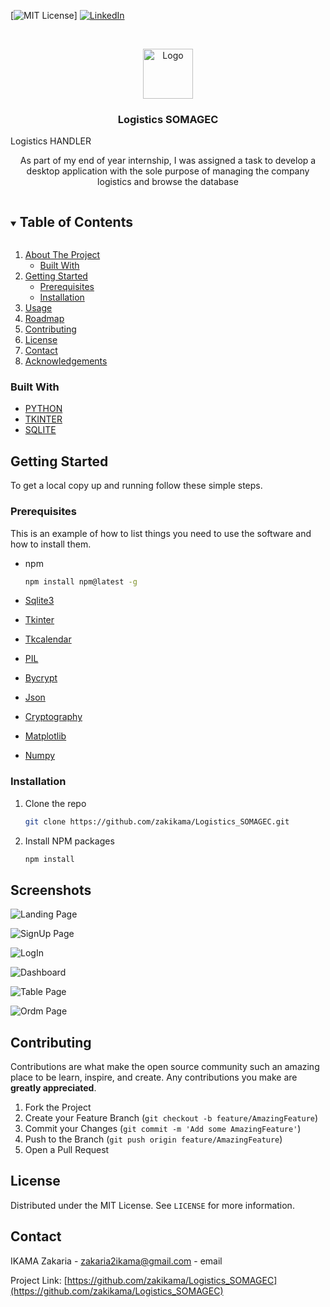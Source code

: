 
[![MIT License][license-shield]]
[![LinkedIn][linkedin-shield]][linkedin-url]



<!-- PROJECT LOGO -->
<br />
<p align="center">
  <a href="https://github.com/zakikama/Logistics_SOMAGEC">
    <img src="DATABASE/Assets/image/ico.png" alt="Logo" width="80" height="80">
  </a>

  <h3 align="center">Logistics SOMAGEC</h3>
    Logistics HANDLER
  <p align="center">
    As part of my end of year internship, I was assigned a task to develop a desktop application with the sole purpose of managing the company logistics and browse the database
  </p>
</p>

<details open="open">
  <summary><h2 style="display: inline-block">Table of Contents</h2></summary>
  <ol>
    <li>
      <a href="#about-the-project">About The Project</a>
      <ul>
        <li><a href="#built-with">Built With</a></li>
      </ul>
    </li>
    <li>
      <a href="#getting-started">Getting Started</a>
      <ul>
        <li><a href="#prerequisites">Prerequisites</a></li>
        <li><a href="#installation">Installation</a></li>
      </ul>
    </li>
    <li><a href="#usage">Usage</a></li>
    <li><a href="#roadmap">Roadmap</a></li>
    <li><a href="#contributing">Contributing</a></li>
    <li><a href="#license">License</a></li>
    <li><a href="#contact">Contact</a></li>
    <li><a href="#acknowledgements">Acknowledgements</a></li>
  </ol>
</details>




### Built With

* [PYTHON](python)
* [TKINTER](tkinter)
* [SQLITE](sqlite)



## Getting Started

To get a local copy up and running follow these simple steps.

### Prerequisites

This is an example of how to list things you need to use the software and how to install them.
* npm
  ```sh
  npm install npm@latest -g
  ```
* [Sqlite3](Sqlite3)
* [Tkinter](Tkinter)
* [Tkcalendar](Tkcalendar)
* [PIL](PIL)
* [Bycrypt](Bycrypt)
* [Json](Json)

* [Cryptography](Cryptography)
* [Matplotlib](Matplotlib)
* [Numpy](Numpy)

### Installation

1. Clone the repo
   ```sh
   git clone https://github.com/zakikama/Logistics_SOMAGEC.git
   ```
2. Install NPM packages
   ```sh
   npm install
   ```



<!-- USAGE EXAMPLES -->
## Screenshots
![Landing Page](DATABASE/Assets/image/screenshots/Landing.png "landing Page")

![SignUp Page](DATABASE/Assets/image/screenshots/SignUp.png "SignUp Page")

![LogIn](DATABASE/Assets/image/screenshots/SignIn.png "LogIn Page")

![Dashboard](DATABASE/Assets/image/screenshots/Dashboard.png "Dashboard")

![Table Page](DATABASE/Assets/image/screenshots/Table.png "Table")

![Ordm Page](DATABASE/Assets/image/screenshots/Ordm.png "Traitement Page")

## Contributing

Contributions are what make the open source community such an amazing place to be learn, inspire, and create. Any contributions you make are **greatly appreciated**.

1. Fork the Project
2. Create your Feature Branch (`git checkout -b feature/AmazingFeature`)
3. Commit your Changes (`git commit -m 'Add some AmazingFeature'`)
4. Push to the Branch (`git push origin feature/AmazingFeature`)
5. Open a Pull Request



<!-- LICENSE -->
## License

Distributed under the MIT License. See `LICENSE` for more information.



<!-- CONTACT -->
## Contact

IKAMA Zakaria - [zakaria2ikama@gmail.com](zakaria2ikama@gmail.com) - email

Project Link: [https://github.com/zakikama/Logistics_SOMAGEC](https://github.com/zakikama/Logistics_SOMAGEC)




[contributors-shield]: https://img.shields.io/github/contributors/zakikama/repo.svg?style=for-the-badge
[contributors-url]: https://github.com/zakikama/repo/graphs/contributors
[forks-shield]: https://img.shields.io/github/forks/zakikama/repo.svg?style=for-the-badge
[forks-url]: https://github.com/zakikama/repo/network/members
[stars-shield]: https://img.shields.io/github/stars/zakikama/repo.svg?style=for-the-badge
[stars-url]: https://github.com/zakikama/repo/stargazers
[issues-shield]: https://img.shields.io/github/issues/zakikama/repo.svg?style=for-the-badge
[issues-url]: https://github.com/zakikama/repo/issues
[license-shield]: https://img.shields.io/github/license/zakikama/repo.svg?style=for-the-badge
[license-url]: https://github.com/zakikama/Logistics_SOMAGEC/blob/master/LICENSE
[linkedin-shield]: https://img.shields.io/badge/-LinkedIn-black.svg?style=for-the-badge&logo=linkedin&colorB=555
[linkedin-url]: https://linkedin.com/in/zakaria-ikama-319aa218a
